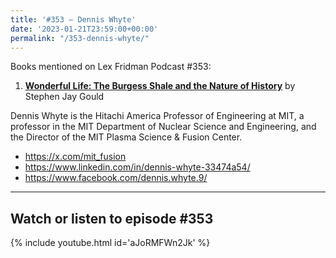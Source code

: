 ```yaml
---
title: '#353 – Dennis Whyte'
date: '2023-01-21T23:59:00+00:00'
permalink: "/353-dennis-whyte/"
---
```


Books mentioned on Lex Fridman Podcast #353:

1. <b><a href="https://amzn.to/3iXTpJ0" target="_blank" rel="sponsored noopener noreferrer">Wonderful Life: The Burgess Shale and the Nature of History</a></b> by Stephen Jay Gould

Dennis Whyte is the Hitachi America Professor of Engineering at MIT, a professor in the MIT Department of Nuclear Science and Engineering, and the Director of the MIT Plasma Science &amp; Fusion Center.

- <a href="https://x.com/mit_fusion" target="_blank">https://x.com/mit_fusion</a>
- <a href="https://www.linkedin.com/in/dennis-whyte-33474a54/" target="_blank">https://www.linkedin.com/in/dennis-whyte-33474a54/</a>
- <a href="https://www.facebook.com/dennis.whyte.9/" target="_blank">https://www.facebook.com/dennis.whyte.9/</a>

- - - - - -

## Watch or listen to episode #353

{% include youtube.html id='aJoRMFWn2Jk' %}